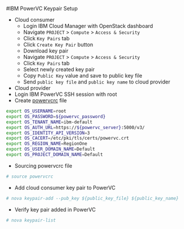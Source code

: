 #IBM PowerVC Keypair Setup
* Cloud consumer
  * Login IBM Cloud Manager with OpenStack dashboard
  * Navigate `PROJECT` > `Compute` > `Access & Security`
  * Click `Key Pairs` tab
  * Click `Create Key Pair` button
  * Download key pair
  * Navigate `PROJECT` > `Compute` > `Access & Security`
  * Click `Key Pairs` tab
  * Select newly created key pair
  * Copy `Public Key` value and save to public key file
  * Send `public key file` and `public key name` to cloud provider
* Cloud provider
 * Login IBM PowerVC SSH session with root
 * Create [powervcrc](/pathomkorn/ibm-powervc/powervcrc) file
```bash
export OS_USERNAME=root
export OS_PASSWORD=${powervc_password}
export OS_TENANT_NAME=ibm-default
export OS_AUTH_URL=https://${powervc_server}:5000/v3/
export OS_IDENTITY_API_VERSION=3
export OS_CACERT=/etc/pki/tls/certs/powervc.crt
export OS_REGION_NAME=RegionOne
export OS_USER_DOMAIN_NAME=Default
export OS_PROJECT_DOMAIN_NAME=Default
```
 * Sourcing powervcrc file
```bash
# source powervcrc
 ```
 * Add cloud consumer key pair to PowerVC
```bash
# nova keypair-add --pub_key ${public_key_file} ${public_key_name}
 ```
 * Verify key pair added in PowerVC
```bash
# nova keypair-list
 ```
